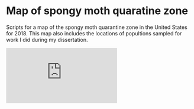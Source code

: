 # Map of spongy moth quaratine zone
Scripts for a map of the spongy moth quarantine zone in the United States for 2018. This map also includes the locations of popultions sampled for work I did during my dissertation.

![map.pdf](https://github.com/user-attachments/files/16397754/map.pdf)
